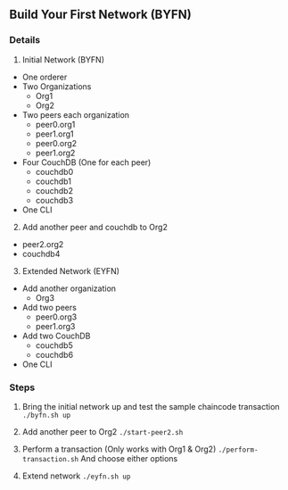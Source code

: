 ## Build Your First Network (BYFN)

### Details
1. Initial Network (BYFN)
 * One orderer
 * Two Organizations
     - Org1
     - Org2
 * Two peers each organization
     - peer0.org1
     - peer1.org1
     - peer0.org2
     - peer1.org2
 * Four CouchDB (One for each peer)
     - couchdb0
     - couchdb1
     - couchdb2
     - couchdb3
 * One CLI


2. Add another peer and couchdb to Org2
 * peer2.org2
 * couchdb4


3. Extended Network (EYFN)
 * Add another organization
     - Org3
 * Add two peers
     - peer0.org3
     - peer1.org3
 * Add two CouchDB
     - couchdb5
     - couchdb6
 * One CLI

### Steps
1. Bring the initial network up and test the sample chaincode transaction
`./byfn.sh up`

2. Add another peer to Org2
`./start-peer2.sh`

3. Perform a transaction (Only works with Org1 & Org2)
`./perform-transaction.sh`
And choose either options

4. Extend network
`./eyfn.sh up`
